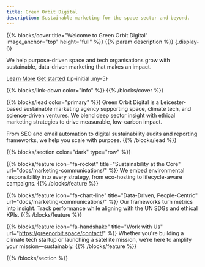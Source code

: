 ```yaml
---
title: Green Orbit Digital
description: Sustainable marketing for the space sector and beyond.
---
```


{{% blocks/cover title="Welcome to Green Orbit Digital" image_anchor="top" height="full" %}}
{{% param description %}}
{.display-6}

We help purpose-driven space and tech organisations grow with sustainable, data-driven marketing that makes an impact.

<a class="btn btn-lg btn-primary me-3" href="about/">Learn More</a>
<a class="btn btn-lg btn-secondary" href="get-started/">Get started</a>
{.p-initial .my-5}

{{% blocks/link-down color="info" %}}
{{% /blocks/cover %}}

{{% blocks/lead color="primary" %}}
Green Orbit Digital is a Leicester-based sustainable marketing agency supporting space, climate tech, and science-driven ventures. We blend deep sector insight with ethical marketing strategies to drive measurable, low-carbon impact.

From SEO and email automation to digital sustainability audits and reporting frameworks, we help you scale with purpose.
{{% /blocks/lead %}}

{{% blocks/section color="dark" type="row" %}}

{{% blocks/feature icon="fa-rocket" title="Sustainability at the Core" url="docs/marketing-communications/" %}}
We embed environmental responsibility into every strategy, from eco-hosting to lifecycle-aware campaigns.
{{% /blocks/feature %}}

{{% blocks/feature icon="fa-chart-line" title="Data-Driven, People-Centric" url="docs/marketing-communications/" %}}
Our frameworks turn metrics into insight. Track performance while aligning with the UN SDGs and ethical KPIs.
{{% /blocks/feature %}}

{{% blocks/feature icon="fa-handshake" title="Work with Us" url="https://greenorbit.space/contact/" %}}
Whether you're building a climate tech startup or launching a satellite mission, we’re here to amplify your mission—sustainably.
{{% /blocks/feature %}}

{{% /blocks/section %}}